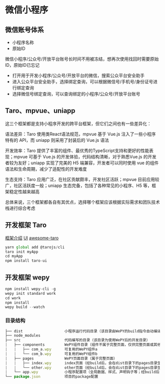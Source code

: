 # 微信小程序



## 微信账号体系

- 小程序名称
- 原始ID

微信小程序/公众号/开放平台账号长时间不用被冻结，想再次使用找回时需要原始ID，原始ID已忘记

- 打开用于开发小程序/公众号/开放平台的微信，搜索公众平台安全助手
- 进入公众平台安全助手，选择绑定查询，可以根据微信号/手机号/身份证号进行绑定查询
- 选择微信号绑定查询，可以查询绑定的小程序/公众号/开放平台账号

## Taro、mpvue、uniapp

这三个框架都是支持小程序开发的跨平台框架，但它们之间也有一些差异化：

语法差异：Taro 使用类React语法规范，mpvue 基于 Vue.js 注入了一些小程序特有的 API，而 uniapp 则采用了封装后的 Vue.js 语法

开发效率：Taro 提供了丰富的组件、最优秀的TypeScript支持和更好的性能表现；mpvue 可基于 Vue.js 的开发体验，代码结构清晰，对于熟悉Vue.js 的开发者较为友好；uniapp 实现了完美的 H5 端兼容，开发者可以同时使用 vue 的组件语法和生命周期，减少了适配性的开发难度

生态支持：Taro 应用广泛，在社区贡献颇丰，开发社区活跃；mpvue 目前应用较广，社区活跃度一般；uniapp 生态完备，包括了各种常见的小程序、H5 等，框架稳定性越来越高

总体来说，三个框架都各自有其优点，选择哪个框架应该根据实际需求和团队技术栈进行综合考虑

## 开发框架 Taro

[框架介绍](https://mp.weixin.qq.com/s?__biz=MzU3NDkzMTI3MA==&mid=2247483770&idx=1&sn=ba2cdea5256e1c4e7bb513aa4c837834)
[UI](https://taro-ui.jd.com/#/docs/introduction)
[awesome-taro](https://github.com/NervJS/awesome-taro)

```js
yarn global add @tarojs/cli
taro init myApp
cd myApp
npm install taro-ui
```

## 开发框架 wepy

```js
npm install wepy-cli -g
wepy init standard work
cd work
npm install
wepy build --watch
```

### 目录结构

```js
├── dist                   小程序运行代码目录（该目录由WePY的build指令自动编译生成，请不要直接修改该目录下的文件）
├── node_modules           
├── src                    代码编写的目录（该目录为使用WePY后的开发目录）
|   ├── components         WePY组件目录（组件不属于完整页面，仅供完整页面或其他组件引用）
|   |   ├── com_a.wpy      可复用的WePY组件a
|   |   └── com_b.wpy      可复用的WePY组件b
|   ├── pages              WePY页面目录（属于完整页面）
|   |   ├── index.wpy      index页面（经build后，会在dist目录下的pages目录生成index.js、index.json、index.wxml和index.wxss文件）
|   |   └── other.wpy      other页面（经build后，会在dist目录下的pages目录生成other.js、other.json、other.wxml和other.wxss文件）
|   └── app.wpy            小程序配置项（全局数据、样式、声明钩子等；经build后，会在dist目录下生成app.js、app.json和app.wxss文件）
└── package.json           项目的package配置 
```
